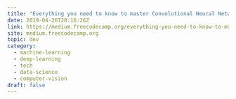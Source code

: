 ```yaml
---
title: "Everything you need to know to master Convolutional Neural Networks"
date: 2019-04-26T20:16:26Z
link: https://medium.freecodecamp.org/everything-you-need-to-know-to-master-convolutional-neural-networks-ef98ca3c7655?source=rss----336d898217ee---4
site: medium.freecodecamp.org
topic: dev
category:
  - machine-learning
  - deep-learning
  - tech
  - data-science
  - computer-vision
draft: false
---
```

